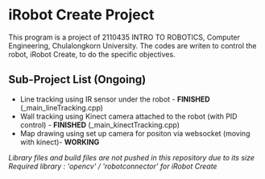 # iRobot Create Project
This program is a project of 2110435 INTRO TO ROBOTICS, Computer Engineering, Chulalongkorn University.
The codes are writen to control the robot, iRobot Create, to do the specific objectives.

## Sub-Project List (Ongoing)
- Line tracking using IR sensor under the robot - **FINISHED** (_main_lineTracking.cpp)
- Wall tracking using Kinect camera attached to the robot (with PID control) - **FINISHED** (_main_kinectTracking.cpp)
- Map drawing using set up camera for positon via websocket (moving with kinect)- **WORKING** 


*Library files and build files are not pushed in this repository due to its size*  
*Required library : 'opencv' / 'robotconnector' for iRobot Create*
